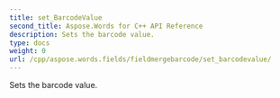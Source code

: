 ```yaml
---
title: set_BarcodeValue
second_title: Aspose.Words for C++ API Reference
description: Sets the barcode value. 
type: docs
weight: 0
url: /cpp/aspose.words.fields/fieldmergebarcode/set_barcodevalue/
---
```


Sets the barcode value. 

